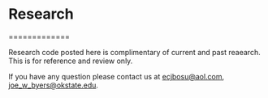 # Research
=============

Research code posted here is complimentary of current and past reaearch.  This is for reference and review only.

If you have any question please contact us at ecjbosu@aol.com, joe_w_byers@okstate.edu.



